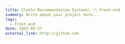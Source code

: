 ```yaml
---
title: Cloths Recommendation Systems\ :\ Front-end
summary: Write about your project here...
tags:
  - Front-end
date: 2025-09-27
external_link: http://github.com
---
```


